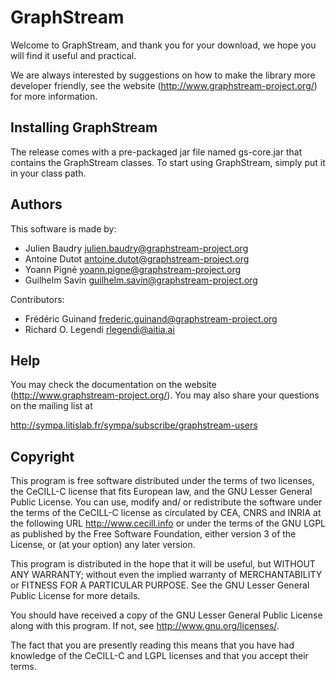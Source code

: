 GraphStream
===========

Welcome to GraphStream, and thank you for your download, we hope you will find it
useful and practical.

We are always interested by suggestions on how to make the library more developer
friendly, see the website (http://www.graphstream-project.org/) for more information.

Installing GraphStream
----------------------

The release comes with a pre-packaged jar file named gs-core.jar that
contains the GraphStream classes. To start using GraphStream, 
simply put it in your class path.

Authors
-------

This software is made by:

- Julien Baudry <julien.baudry@graphstream-project.org>
- Antoine Dutot <antoine.dutot@graphstream-project.org>
- Yoann Pigné <yoann.pigne@graphstream-project.org> 
- Guilhelm Savin <guilhelm.savin@graphstream-project.org>

Contributors:

- Frédéric Guinand <frederic.guinand@graphstream-project.org>
- Richard O. Legendi <rlegendi@aitia.ai>

Help
----

You may check the documentation on the website (http://www.graphstream-project.org/). 
You may also share your questions on the mailing list at 

http://sympa.litislab.fr/sympa/subscribe/graphstream-users 


Copyright
---------

This program is free software distributed under the terms of two licenses, the
CeCILL-C license that fits European law, and the GNU Lesser General Public
License. You can  use, modify and/ or redistribute the software under the terms
of the CeCILL-C license as circulated by CEA, CNRS and INRIA at the following
URL http://www.cecill.info or under the terms of the GNU LGPL as published by
the Free Software Foundation, either version 3 of the License, or (at your
option) any later version.

This program is distributed in the hope that it will be useful, but WITHOUT ANY
WARRANTY; without even the implied warranty of MERCHANTABILITY or FITNESS FOR A
PARTICULAR PURPOSE.  See the GNU Lesser General Public License for more details.

You should have received a copy of the GNU Lesser General Public License
along with this program.  If not, see http://www.gnu.org/licenses/.

The fact that you are presently reading this means that you have had
knowledge of the CeCILL-C and LGPL licenses and that you accept their terms.

